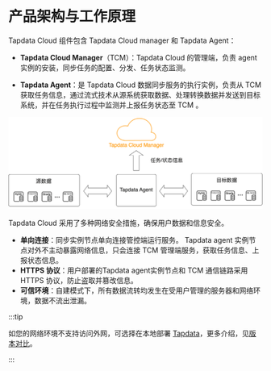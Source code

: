 # 产品架构与工作原理

Tapdata Cloud 组件包含 Tapdata Cloud manager 和 Tapdata Agent：

* **Tapdata Cloud Manager**（TCM）：Tapdata Cloud 的管理端，负责 agent 实例的安装，同步任务的配置、分发、任务状态监测。

* **Tapdata Agent**：是 Tapdata Cloud 数据同步服务的执行实例，负责从 TCM 获取任务信息，通过流式技术从源系统获取数据、处理转换数据并发送到目标系统，并在任务执行过程中监测并上报任务状态至 TCM 。

![](../images/architecture.png)



Tapdata Cloud 采用了多种网络安全措施，确保用户数据和信息安全。

* **单向连接**：同步实例节点单向连接管控端运行服务。 Tapdata agent 实例节点对外不主动暴露网络信息，只会连接 TCM 管理端服务，获取任务信息、上报状态信息。
* **HTTPS 协议**：用户部署的Tapdata agent实例节点和 TCM 通信链路采用 HTTPS 协议，防止盗取并篡改信息。
* **可信环境**：自建模式下，所有数据流转均发生在受用户管理的服务器和网络环境，数据不流出泄漏。



:::tip

如您的网络环境不支持访问外网，可选择在本地部署 [Tapdata](https://tapdata.net/tapdata-enterprise.html)，更多介绍，见[版本对比](https://tapdata.net/pricing.html)。

:::

